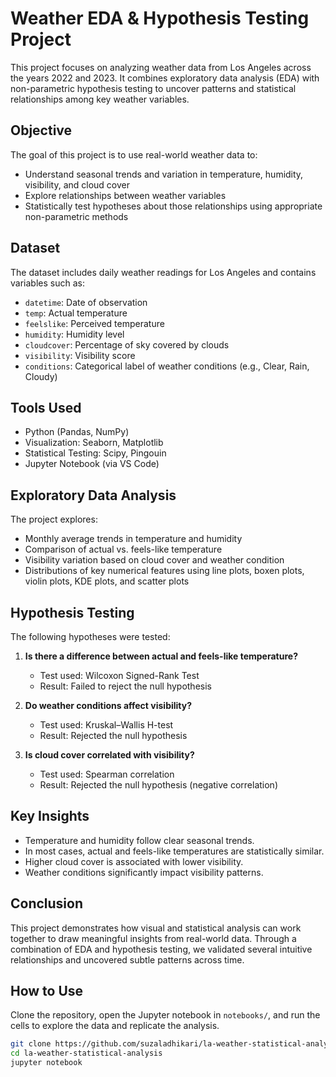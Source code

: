 # Weather EDA & Hypothesis Testing Project

This project focuses on analyzing weather data from Los Angeles across the years 2022 and 2023. It combines exploratory data analysis (EDA) with non-parametric hypothesis testing to uncover patterns and statistical relationships among key weather variables.

## Objective

The goal of this project is to use real-world weather data to:
- Understand seasonal trends and variation in temperature, humidity, visibility, and cloud cover
- Explore relationships between weather variables
- Statistically test hypotheses about those relationships using appropriate non-parametric methods

## Dataset

The dataset includes daily weather readings for Los Angeles and contains variables such as:
- `datetime`: Date of observation
- `temp`: Actual temperature
- `feelslike`: Perceived temperature
- `humidity`: Humidity level
- `cloudcover`: Percentage of sky covered by clouds
- `visibility`: Visibility score
- `conditions`: Categorical label of weather conditions (e.g., Clear, Rain, Cloudy)

## Tools Used

- Python (Pandas, NumPy)
- Visualization: Seaborn, Matplotlib
- Statistical Testing: Scipy, Pingouin
- Jupyter Notebook (via VS Code)

## Exploratory Data Analysis

The project explores:
- Monthly average trends in temperature and humidity
- Comparison of actual vs. feels-like temperature
- Visibility variation based on cloud cover and weather condition
- Distributions of key numerical features using line plots, boxen plots, violin plots, KDE plots, and scatter plots

## Hypothesis Testing

The following hypotheses were tested:

1. **Is there a difference between actual and feels-like temperature?**
   - Test used: Wilcoxon Signed-Rank Test
   - Result: Failed to reject the null hypothesis

2. **Do weather conditions affect visibility?**
   - Test used: Kruskal–Wallis H-test
   - Result: Rejected the null hypothesis

3. **Is cloud cover correlated with visibility?**
   - Test used: Spearman correlation
   - Result: Rejected the null hypothesis (negative correlation)

## Key Insights

- Temperature and humidity follow clear seasonal trends.
- In most cases, actual and feels-like temperatures are statistically similar.
- Higher cloud cover is associated with lower visibility.
- Weather conditions significantly impact visibility patterns.

## Conclusion

This project demonstrates how visual and statistical analysis can work together to draw meaningful insights from real-world data. Through a combination of EDA and hypothesis testing, we validated several intuitive relationships and uncovered subtle patterns across time.

## How to Use

Clone the repository, open the Jupyter notebook in `notebooks/`, and run the cells to explore the data and replicate the analysis.

```bash
git clone https://github.com/suzaladhikari/la-weather-statistical-analysis.git
cd la-weather-statistical-analysis
jupyter notebook
